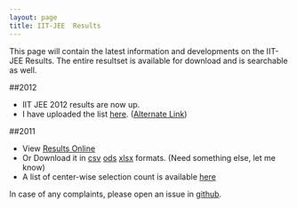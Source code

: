 ```yaml
---
layout: page
title: IIT-JEE  Results
---
```

This page will contain the latest information and developments on the IIT-JEE Results. The entire resultset is available for download and is searchable as well.

##2012

  * IIT JEE 2012 results are now up.
  * I have uploaded the list [here](http://jee.sdslabs.co). ([Alternate Link](http://goo.gl/S8b5A))

##2011

  * View [Results Online](./2011.html)
  * Or Download it in [csv](./2011.csv) [ods](./2011.ods) [xlsx](2011.xlsx) formats. (Need something else, let me know)
  * A list of center-wise selection count is available [here](./center.html)

In case of any complaints, please open an issue in [github](https://github.com/captn3m0/captn3m0.github.com/issues).
